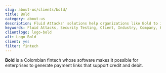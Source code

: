 ```yaml
---
slug: about-us/clients/bold/
title: Bold
category: about-us
description: Fluid Attacks' solutions help organizations like Bold to identify security vulnerabilities in their systems and manage their attack surfaces.
keywords: Fluid Attacks, Security Testing, Client, Industry, Company, Organization, Pentesting, Ethical Hacking, Bold
clientlogo: logo-bold
alt: Logo Bold
client: yes
filter: fintech
---
```


**Bold** is a Colombian fintech
whose software makes it possible
for enterprises to generate payment links
that support credit and debit.
